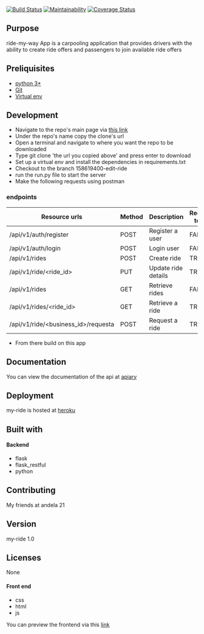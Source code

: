 [![Build Status](https://travis-ci.org/xcixor/my-ride.svg?branch=158619400-edit-ride)](https://travis-ci.org/xcixor/my-ride)
[![Maintainability](https://api.codeclimate.com/v1/badges/80451ea43faa9ca7b80d/maintainability)](https://codeclimate.com/github/xcixor/my-ride/maintainability)
[![Coverage Status](https://coveralls.io/repos/github/xcixor/my-ride/badge.svg?branch=158619400-edit-ride)](https://coveralls.io/github/xcixor/my-ride?branch=158619400-edit-ride)

## Purpose
ride-my-way App is a carpooling application that provides drivers with the ability to create ride offers and passengers to join available ride offers

## Preliquisites
* [python 3*](https://www.python.org/downloads/)
* [Git](https://git-scm.com/)
* [Virtual env](https://virtualenv.pypa.io/en/stable/)

## Development
* Navigate to the repo's main page via  [this link](https://github.com/xcixor/my-ride)
* Under the repo's name copy the clone's url
* Open a terminal and navigate to where you want the repo to be downloaded
* Type git clone 'the url you copied above' and press enter to download
* Set up a virtual env and install the dependencies in requirements.txt
* Checkout to the branch 158619400-edit-ride
* run the run.py file to start the server
* Make the following requests using postman
### endpoints
|Resource urls                                    | Method     | Description               | Requires token  |
|-------------------------------------------------|------------|---------------------------|-----------------|
| /api/v1/auth/register                           |   POST     | Register a user           |    FALSE        |
| /api/v1/auth/login                              |   POST     | Login user                |    FALSE        |
| /api/v1/rides                                   |   POST     | Create ride               |    TRUE         |
| /api/v1/ride/&lt;ride_id&gt;                    |   PUT      | Update ride details       |    TRUE         |
| /api/v1/rides                                   |   GET      | Retrieve rides            |    FALSE        |
| /api/v1/rides/&lt;ride_id&gt;                   |   GET      | Retrieve a ride           |    TRUE         |
| /api/v1/ride/&lt;business_id&gt;/requesta       |   POST     | Request a ride            |    TRUE         |

* From there build on this app

## Documentation
You can view the documentation of the api at [apiary](https://myride.docs.apiary.io/#)

## Deployment
my-ride is hosted at [heroku]( https://my-ride.herokuapp.com/)

## Built with
#### Backend
* flask
* flask_restful
* python
## Contributing
My friends at andela 21
## Version
my-ride 1.0
## Licenses
None
#### Front end
* css
* html
* js

You can preview the frontend via this [link](https://xcixor.github.io/my-ride)
